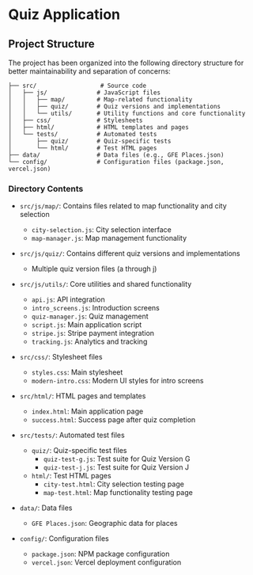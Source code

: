 # Quiz Application

## Project Structure

The project has been organized into the following directory structure for better maintainability and separation of concerns:

```
├── src/                  # Source code
│   ├── js/              # JavaScript files
│   │   ├── map/         # Map-related functionality
│   │   ├── quiz/        # Quiz versions and implementations
│   │   └── utils/       # Utility functions and core functionality
│   ├── css/             # Stylesheets
│   ├── html/            # HTML templates and pages
│   └── tests/           # Automated tests
│       ├── quiz/        # Quiz-specific tests
│       └── html/        # Test HTML pages
├── data/                # Data files (e.g., GFE Places.json)
└── config/              # Configuration files (package.json, vercel.json)
```

### Directory Contents

- `src/js/map/`: Contains files related to map functionality and city selection
  - `city-selection.js`: City selection interface
  - `map-manager.js`: Map management functionality

- `src/js/quiz/`: Contains different quiz versions and implementations
  - Multiple quiz version files (a through j)

- `src/js/utils/`: Core utilities and shared functionality
  - `api.js`: API integration
  - `intro_screens.js`: Introduction screens
  - `quiz-manager.js`: Quiz management
  - `script.js`: Main application script
  - `stripe.js`: Stripe payment integration
  - `tracking.js`: Analytics and tracking

- `src/css/`: Stylesheet files
  - `styles.css`: Main stylesheet
  - `modern-intro.css`: Modern UI styles for intro screens

- `src/html/`: HTML pages and templates
  - `index.html`: Main application page
  - `success.html`: Success page after quiz completion

- `src/tests/`: Automated test files
  - `quiz/`: Quiz-specific test files
    - `quiz-test-g.js`: Test suite for Quiz Version G
    - `quiz-test-j.js`: Test suite for Quiz Version J
  - `html/`: Test HTML pages
    - `city-test.html`: City selection testing page
    - `map-test.html`: Map functionality testing page

- `data/`: Data files
  - `GFE Places.json`: Geographic data for places

- `config/`: Configuration files
  - `package.json`: NPM package configuration
  - `vercel.json`: Vercel deployment configuration 
